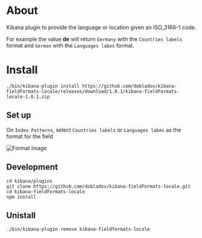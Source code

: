 # About
Kibana plugin to provide the language or location given an ISO_3166-1 code.

For example the value **de** will return `Germany` with the `Countries labels` format and `German` with the `Languages labes` format.

# Install
```
./bin/kibana-plugin install https://github.com/dobladov/kibana-fieldFormats-locale/releases/download/1.0.1/kibana-fieldFormats-locale-1.0.1.zip
 ```

## Set up
On `Index Patterns`, select `Countries labels` or `Languages labes` as the format for the field

![Format Image](https://user-images.githubusercontent.com/1938043/49150077-173f9480-f30c-11e8-8f69-e7e72286b5f7.png)

 ## Development
```
cd kibana/plugins
git clone https://github.com/dobladov/kibana-fieldFormats-locale.git
cd kibana-fieldFormats-locale
npm install
```

## Unistall
```
./bin/kibana-plugin remove kibana-fieldformats-locale
```
